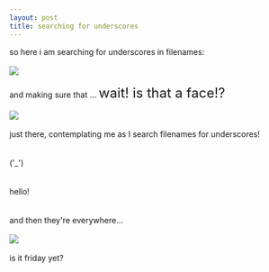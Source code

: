 ```yaml
---
layout: post
title: searching for underscores
---
```


<div class="entry-item s2-entrytext">so here i am searching for underscores in filenames:<br/><br/><img src="http://lh6.google.com/tim.hutton/R6yFXyYO6SI/AAAAAAAABA4/nfI28RgZd04/s800/code_face1b.png"/><br/><br/>and making sure that ... <font size="+2">wait! is that a face!?</font><br/><br/><img src="http://lh6.google.com/tim.hutton/R6yFXyYO6TI/AAAAAAAABBA/gpHgaG5gZwo/s800/code_face2b.png"/><br/><br/>just there, contemplating me as I search filenames for underscores! <br/><br/><br/>('_')<br/><br/><br/> hello!<br/><br/><br/>and then they're everywhere...<br/><br/><img src="http://lh3.google.com/tim.hutton/R6yN8CYO6UI/AAAAAAAABBI/NP057TiwWmw/s800/code_face3b.png"/><br/><br/>is it friday yet?</div>